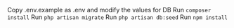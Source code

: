 Copy .env.example as .env and modify the values for DB
Run `composer install`
Run `php artisan migrate`
Run `php artisan db:seed`
Run `npm install`